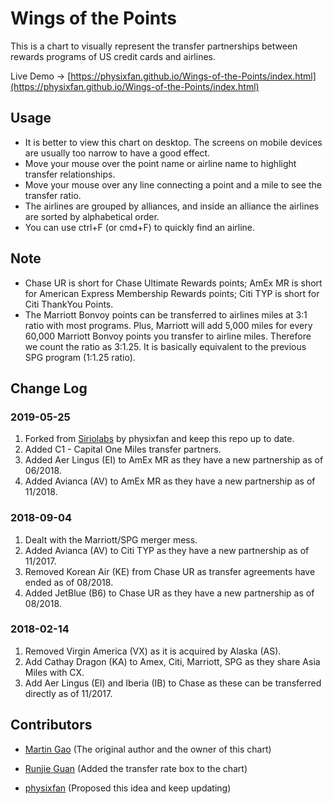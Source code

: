 # Wings of the Points

This is a chart to visually represent the transfer partnerships between rewards programs of US credit cards and airlines.

Live Demo -> [https://physixfan.github.io/Wings-of-the-Points/index.html](https://physixfan.github.io/Wings-of-the-Points/index.html)


## Usage
* It is better to view this chart on desktop. The screens on mobile devices are usually too narrow to have a good effect.
* Move your mouse over the point name or airline name to highlight transfer relationships. 
* Move your mouse over any line connecting a point and a mile to see the transfer ratio. 
* The airlines are grouped by alliances, and inside an alliance the airlines are sorted by alphabetical order. 
* You can use ctrl+F (or cmd+F) to quickly find an airline.

## Note
* Chase UR is short for Chase Ultimate Rewards points; AmEx MR is short for American Express Membership Rewards points; Citi TYP is short for Citi ThankYou Points.
* The Marriott Bonvoy points can be transferred to airlines miles at 3:1 ratio with most programs. Plus, Marriott will add 5,000 miles for every 60,000 Marriott Bonvoy points you transfer to airline miles. Therefore we count the ratio as 3:1.25. It is basically equivalent to the previous SPG program (1:1.25 ratio).

## Change Log

### 2019-05-25
1. Forked from [Siriolabs](https://github.com/Siriolabs/Wings-of-the-Points) by physixfan and keep this repo up to date.
2. Added C1 - Capital One Miles transfer partners.
2. Added Aer Lingus (EI) to AmEx MR as they have a new partnership as of 06/2018.
3. Added Avianca (AV) to AmEx MR as they have a new partnership as of 11/2018.

### 2018-09-04
1. Dealt with the Marriott/SPG merger mess.
2. Added Avianca (AV) to Citi TYP as they have a new partnership as of 11/2017.
3. Removed Korean Air (KE) from Chase UR as transfer agreements have ended as of 08/2018.
4. Added JetBlue (B6) to Chase UR as they have a new partnership as of 08/2018.

### 2018-02-14
1. Removed Virgin America (VX) as it is acquired by Alaska (AS).
2. Add Cathay Dragon (KA) to Amex, Citi, Marriott, SPG as they share Asia Miles with CX.
3. Add Aer Lingus (EI) and Iberia (IB) to Chase as these can be transferred directly as of 11/2017.


## Contributors

* [Martin Gao](http://www.yeekapp.com) (The original author and the owner of this chart)

* [Runjie Guan](http://anoxic.me) (Added the transfer rate box to the chart)

* [physixfan](https://www.uscreditcardguide.com) (Proposed this idea and keep updating)
